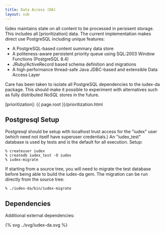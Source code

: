 ```yaml
---
title: Data Access (DA)
layout: sub
---
```


Iūdex maintains state on all content to be processed in persisent
storage. This includes all [prioritization] data. The current
implementation makes direct use PostgreSQL including unique features:

* A PostgreSQL-based content summary data store
* A politeness-aware persistent priority queue using SQL:2003
  Window Functions (PostgreSQL 8.4)
* JRuby/ActiveRecord based schema definition and migrations
* A high performance thread-safe Java JDBC-based and extensible Data
  Access Layer

Care has been taken to isolate all PostgreSQL dependencies to the
iudex-da package. This should make it possible to experiment with
alternatives such as fully distributed _NoSQL_ stores in the future.

[prioritization]: {{ page.root }}/prioritization.html

## Postgresql Setup

Postgresql should be setup with localhost trust access for the "iudex"
user (which need not itself have superuser credentials.) An
"iudex_test" database is used by tests and is the default for all
execution. Setup:

    % createuser iudex
    % createdb iudex_test -O iudex
    % iudex-migrate

If starting from a source tree, you will need to migrate the test
database before being able to build the iudex-da gem. The migration
can be run directly from the source tree:

    % ./iudex-da/bin/iudex-migrate

## Dependencies

Additional external dependencies:

{% svg ../svg/iudex-da.svg %}
